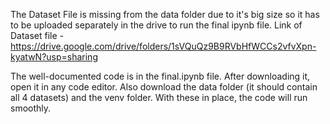 The Dataset File is missing from the data folder due to it's big size so it has to be uploaded separately in the drive to run the final ipynb file.
Link of Dataset file -  https://drive.google.com/drive/folders/1sVQuQz9B9RVbHfWCCs2vfvXpn-kyatwN?usp=sharing


The well-documented code is in the final.ipynb file. After downloading it, open it in any code editor. Also download the data folder (it should contain all 4 datasets) and the venv folder. With these in place, the code will run smoothly.


